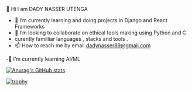  👋 Hi I am DADY NASSER UTENGA

- 🌱 I’m currently learning and doing projects in Django and React Frameworks 
- 💞️ I’m looking to collaborate on ethical tools making using Python and C
- curently familliar languages , stacks and tools .
- 📫 How to reach me by email dadynasser89@gmail.com

-🌱 I’m currently learning AI/ML



[![Anurag's GitHub stats](https://github-readme-stats.vercel.app/api?username=dadyutenga)](https://github.com/dadyutenga/github-readme-stats)




            
          



[![trophy](https://github-profile-trophy.vercel.app/?username=ryo-ma)](https://github.com/ryo-ma/github-profile-trophy)          
